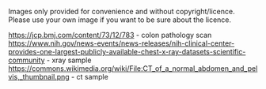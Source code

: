 Images only provided for convenience and without copyright/licence.
Please use your own image if you want to be sure about the licence.

https://jcp.bmj.com/content/73/12/783 - colon pathology scan
https://www.nih.gov/news-events/news-releases/nih-clinical-center-provides-one-largest-publicly-available-chest-x-ray-datasets-scientific-community - xray sample
https://commons.wikimedia.org/wiki/File:CT_of_a_normal_abdomen_and_pelvis,_thumbnail.png - ct sample